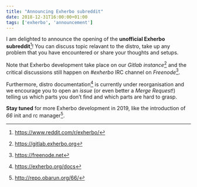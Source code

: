 ```yaml
---
title: "Announcing Exherbo subreddit"
date: 2018-12-31T16:00:00+01:00
tags: ['exherbo', 'announcement']
---
```


I am delighted to announce the opening of the **unofficial Exherbo subreddit**[^1]!
You can discuss topic relavant to the distro, take up any problem that you have
encountered or share your thoughts and setups.

Note that Exherbo development take place on our _Gitlab instance_[^3] and the
critical discussions still happen on _#exherbo_ IRC channel on _Freenode_[^4].

Furthermore, distro documentation[^5] is currently under reorganisation and we
encourage you to open an _issue_ (or even better a _Merge Request_!) telling us
which parts you don’t find and which parts are hard to grasp.

**Stay tuned** for more Exherbo development in 2019, like the introduction of _66_ init and rc
manager[^6].

[^1]: https://www.reddit.com/r/exherbo/
[^3]: https://gitlab.exherbo.org
[^4]: https://freenode.net
[^5]: https://exherbo.org/docs
[^6]: http://repo.obarun.org/66/
